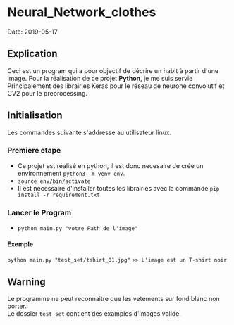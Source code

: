 # Neural_Network_clothes

Date: 2019-05-17

## Explication
Ceci est un program qui a pour objectif de décrire un habit à partir d'une image.
Pour la réalisation de ce projet **Python**, je me suis servie Principalement des librairies Keras pour le réseau de neurone convolutif et CV2 pour le preprocessing.  

## Initialisation

Les commandes suivante s'addresse au utilisateur linux.

### Premiere etape

* Ce projet est réalisé en python, il est donc necesaire de crée un environnement `python3 -m venv env`. 
* `source env/bin/activate`
* Il est nécessaire d'installer toutes les librairies avec la commande `pip install -r requirement.txt`

### Lancer le Program

* `python main.py "votre Path de l'image"`

#### Exemple

`python main.py "test_set/tshirt_01.jpg"`
`>> L'image est un T-shirt noir`

## Warning

Le programme ne peut reconnaitre que les vetements sur fond blanc non porter.  
Le dossier `test_set` contient des examples d'images valide.  
